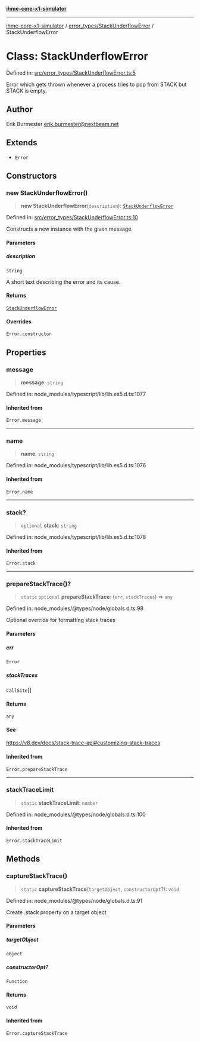 [**ihme-core-x1-simulator**](../../../README.md)

***

[ihme-core-x1-simulator](../../../modules.md) / [error\_types/StackUnderflowError](../README.md) / StackUnderflowError

# Class: StackUnderflowError

Defined in: [src/error\_types/StackUnderflowError.ts:5](https://github.com/ProgrammIt/CPU-Simulator/blob/5d337ac19330b661110818bd865328f41c53783f/src/error_types/StackUnderflowError.ts#L5)

Error which gets thrown whenever a process tries to pop from STACK but STACK is empty.

## Author

Erik Burmester <erik.burmester@nextbeam.net>

## Extends

- `Error`

## Constructors

### new StackUnderflowError()

> **new StackUnderflowError**(`description`): [`StackUnderflowError`](StackUnderflowError.md)

Defined in: [src/error\_types/StackUnderflowError.ts:10](https://github.com/ProgrammIt/CPU-Simulator/blob/5d337ac19330b661110818bd865328f41c53783f/src/error_types/StackUnderflowError.ts#L10)

Constructs a new instance with the given message.

#### Parameters

##### description

`string`

A short text describing the error and its cause.

#### Returns

[`StackUnderflowError`](StackUnderflowError.md)

#### Overrides

`Error.constructor`

## Properties

### message

> **message**: `string`

Defined in: node\_modules/typescript/lib/lib.es5.d.ts:1077

#### Inherited from

`Error.message`

***

### name

> **name**: `string`

Defined in: node\_modules/typescript/lib/lib.es5.d.ts:1076

#### Inherited from

`Error.name`

***

### stack?

> `optional` **stack**: `string`

Defined in: node\_modules/typescript/lib/lib.es5.d.ts:1078

#### Inherited from

`Error.stack`

***

### prepareStackTrace()?

> `static` `optional` **prepareStackTrace**: (`err`, `stackTraces`) => `any`

Defined in: node\_modules/@types/node/globals.d.ts:98

Optional override for formatting stack traces

#### Parameters

##### err

`Error`

##### stackTraces

`CallSite`[]

#### Returns

`any`

#### See

https://v8.dev/docs/stack-trace-api#customizing-stack-traces

#### Inherited from

`Error.prepareStackTrace`

***

### stackTraceLimit

> `static` **stackTraceLimit**: `number`

Defined in: node\_modules/@types/node/globals.d.ts:100

#### Inherited from

`Error.stackTraceLimit`

## Methods

### captureStackTrace()

> `static` **captureStackTrace**(`targetObject`, `constructorOpt`?): `void`

Defined in: node\_modules/@types/node/globals.d.ts:91

Create .stack property on a target object

#### Parameters

##### targetObject

`object`

##### constructorOpt?

`Function`

#### Returns

`void`

#### Inherited from

`Error.captureStackTrace`
